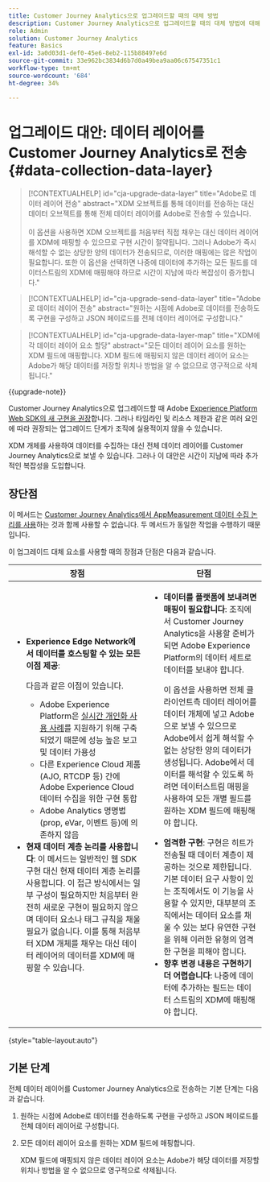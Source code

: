 ```yaml
---
title: Customer Journey Analytics으로 업그레이드할 때의 대체 방법
description: Customer Journey Analytics으로 업그레이드할 때의 대체 방법에 대해 알아봅니다.
role: Admin
solution: Customer Journey Analytics
feature: Basics
exl-id: 3a0d03d1-def0-45e6-8eb2-115b88497e6d
source-git-commit: 33e962bc3834d6b7d0a49bea9aa06c67547351c1
workflow-type: tm+mt
source-wordcount: '684'
ht-degree: 34%

---
```


# 업그레이드 대안: 데이터 레이어를 Customer Journey Analytics로 전송 {#data-collection-data-layer}

<!-- markdownlint-disable MD034 -->

>[!CONTEXTUALHELP]
>id="cja-upgrade-data-layer"
>title="Adobe로 데이터 레이어 전송"
>abstract="XDM 오브젝트를 통해 데이터를 전송하는 대신 데이터 오브젝트를 통해 전체 데이터 레이어를 Adobe로 전송할 수 있습니다.<br><br>이 옵션을 사용하면 XDM 오브젝트를 처음부터 직접 채우는 대신 데이터 레이어를 XDM에 매핑할 수 있으므로 구현 시간이 절약됩니다. 그러나 Adobe가 즉시 해석할 수 없는 상당한 양의 데이터가 전송되므로, 이러한 매핑에는 많은 작업이 필요합니다. 또한 이 옵션을 선택하면 나중에 데이터에 추가하는 모든 필드를 데이터스트림의 XDM에 매핑해야 하므로 시간이 지남에 따라 복잡성이 증가합니다."

<!-- markdownlint-enable MD034 -->

<!-- markdownlint-disable MD034 -->

>[!CONTEXTUALHELP]
>id="cja-upgrade-send-data-layer"
>title="Adobe로 데이터 레이어 전송"
>abstract="원하는 시점에 Adobe로 데이터를 전송하도록 구현을 구성하고 JSON 페이로드를 전체 데이터 레이어로 구성합니다."

<!-- markdownlint-enable MD034 -->

<!-- markdownlint-disable MD034 -->

>[!CONTEXTUALHELP]
>id="cja-upgrade-data-layer-map"
>title="XDM에 각 데이터 레이어 요소 할당"
>abstract="모든 데이터 레이어 요소를 원하는 XDM 필드에 매핑합니다. XDM 필드에 매핑되지 않은 데이터 레이어 요소는 Adobe가 해당 데이터를 저장할 위치나 방법을 알 수 없으므로 영구적으로 삭제됩니다."

<!-- markdownlint-enable MD034 -->

{{upgrade-note}}

Customer Journey Analytics으로 업그레이드할 때 Adobe [Experience Platform Web SDK의 새 구현을 권장](/help/getting-started/cja-upgrade/cja-upgrade-recommendations.md)합니다. 그러나 타임라인 및 리소스 제한과 같은 여러 요인에 따라 권장되는 업그레이드 단계가 조직에 실용적이지 않을 수 있습니다.

XDM 개체를 사용하여 데이터를 수집하는 대신 전체 데이터 레이어를 Customer Journey Analytics으로 보낼 수 있습니다. 그러나 이 대안은 시간이 지남에 따라 추가적인 복잡성을 도입합니다.

## 장단점

이 메서드는 [Customer Journey Analytics에서 AppMeasurement 데이터 수집 논리를 사용](/help/getting-started/cja-upgrade/cja-upgrade-alternative-appmeasurement.md)하는 것과 함께 사용할 수 없습니다. 두 메서드가 동일한 작업을 수행하기 때문입니다.

이 업그레이드 대체 요소를 사용할 때의 장점과 단점은 다음과 같습니다.

| 장점 | 단점 |
|----------|---------|
| <ul><li>**Experience Edge Network에서 데이터를 호스팅할 수 있는 모든 이점 제공**: <p>다음과 같은 이점이 있습니다.</p><ul><li>Adobe Experience Platform은 [실시간 개인화 사용 사례](https://experienceleague.adobe.com/docs/experience-platform/destinations/ui/activate/configure-personalization-destinations.html)를 지원하기 위해 구축되었기 때문에 성능 높은 보고 및 데이터 가용성</li><li>다른 Experience Cloud 제품(AJO, RTCDP 등) 간에 Adobe Experience Cloud 데이터 수집을 위한 구현 통합</li><li>Adobe Analytics 명명법(prop, eVar, 이벤트 등)에 의존하지 않음</li></ul><li>**현재 데이터 계층 논리를 사용합니다**: 이 메서드는 일반적인 웹 SDK 구현 대신 현재 데이터 계층 논리를 사용합니다. 이 접근 방식에서는 일부 구성이 필요하지만 처음부터 완전히 새로운 구현이 필요하지 않으며 데이터 요소나 태그 규칙을 채울 필요가 없습니다. 이를 통해 처음부터 XDM 개체를 채우는 대신 데이터 레이어의 데이터를 XDM에 매핑할 수 있습니다.</li></ul> | <ul><li>**데이터를 플랫폼에 보내려면 매핑이 필요합니다**: 조직에서 Customer Journey Analytics을 사용할 준비가 되면 Adobe Experience Platform의 데이터 세트로 데이터를 보내야 합니다. <p>이 옵션을 사용하면 전체 클라이언트측 데이터 레이어를 데이터 개체에 넣고 Adobe으로 보낼 수 있으므로 Adobe에서 쉽게 해석할 수 없는 상당한 양의 데이터가 생성됩니다. Adobe에서 데이터를 해석할 수 있도록 하려면 데이터스트림 매핑을 사용하여 모든 개별 필드를 원하는 XDM 필드에 매핑해야 합니다.</p></li><li>**엄격한 구현**: 구현은 히트가 전송될 때 데이터 계층이 제공하는 것으로 제한됩니다. 기본 데이터 요구 사항이 있는 조직에서도 이 기능을 사용할 수 있지만, 대부분의 조직에서는 데이터 요소를 채울 수 있는 보다 유연한 구현을 위해 이러한 유형의 엄격한 구현을 피해야 합니다.</li><li>**향후 변경 내용은 구현하기 더 어렵습니다**: 나중에 데이터에 추가하는 필드는 데이터 스트림의 XDM에 매핑해야 합니다.</li></ul> |

{style="table-layout:auto"}

## 기본 단계

전체 데이터 레이어를 Customer Journey Analytics으로 전송하는 기본 단계는 다음과 같습니다.

1. 원하는 시점에 Adobe로 데이터를 전송하도록 구현을 구성하고 JSON 페이로드를 전체 데이터 레이어로 구성합니다.

1. 모든 데이터 레이어 요소를 원하는 XDM 필드에 매핑합니다.

   XDM 필드에 매핑되지 않은 데이터 레이어 요소는 Adobe가 해당 데이터를 저장할 위치나 방법을 알 수 없으므로 영구적으로 삭제됩니다.

